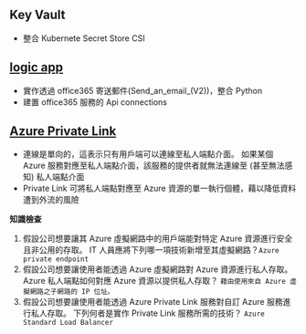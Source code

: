 ## Key Vault
- 整合 Kubernete Secret Store CSI
## [logic app](https://learn.microsoft.com/zh-tw/training/modules/intro-to-logic-apps/)
- 實作透過 office365 寄送郵件(Send_an_email_(V2))，整合 Python
- 建置 office365 服務的 Api connections
## [Azure Private Link](https://learn.microsoft.com/zh-tw/training/modules/introduction-azure-private-link/)
- 連線是單向的，這表示只有用戶端可以連線至私人端點介面。 如果某個 Azure 服務對應至私人端點介面，該服務的提供者就無法連線至 (甚至無法感知) 私人端點介面
- Private Link 可將私人端點對應至 Azure 資源的單一執行個體，藉以降低資料遭到外流的風險

**知識檢查**
1. 假設公司想要讓其 Azure 虛擬網路中的用戶端能對特定 Azure 資源進行安全且非公用的存取。 IT 人員應將下列哪一項技術新增至其虛擬網路？`Azure private endpoint`
2. 假設公司想要讓使用者能透過 Azure 虛擬網路對 Azure 資源進行私人存取。 Azure 私人端點如何對應 Azure 資源以提供私人存取？ `藉由使用來自 Azure 虛擬網路之子網路的 IP 位址。`
3. 假設公司想要讓使用者能透過 Azure Private Link 服務對自訂 Azure 服務進行私人存取。 下列何者是實作 Private Link 服務所需的技術？ `Azure Standard Load Balancer`
 
